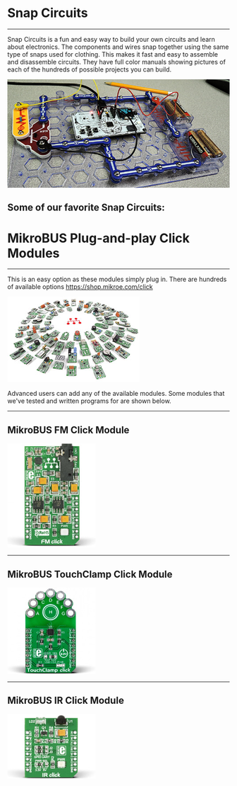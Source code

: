 # Snap Circuits
---
Snap Circuits is a fun and easy way to build your own circuits and learn about electronics.  The components and wires snap together using the same type of snaps used for clothing.  This makes it fast and easy to assemble and disassemble circuits.  They have full color manuals showing pictures of each of the hundreds of possible projects you can build.  

![Snap Circuits](images/snap-circuits2.jpg)

## Some of our favorite Snap Circuits:


# MikroBUS Plug-and-play Click Modules
---
This is an easy option as these modules simply plug in. There are hundreds of available options https://shop.mikroe.com/click 

![Mikroelektronika Click](images/mikro-click.jpg) 

Advanced users can add any of the available modules. Some modules that we've tested and written programs for are shown below.

---
## MikroBUS FM Click Module

![MikroBUS FM Click Module](images/fm-click.jpg)

---
## MikroBUS TouchClamp Click Module

![MikroBUS TouchClamp Click Module](images/touchclamp-click.jpg)

---
## MikroBUS IR Click Module

![MikroBUS IR Click Module](images/ir-click.jpg)
